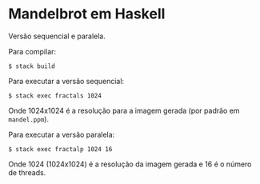 # Mandelbrot em Haskell

Versão sequencial e paralela.

Para compilar:

``` shell
$ stack build
```
Para executar a versão sequencial:

``` shell
$ stack exec fractals 1024
```

Onde 1024x1024 é a resolução para a imagem gerada (por padrão em `mandel.ppm`).

Para executar a versão paralela:


``` shell
$ stack exec fractalp 1024 16
```
Onde 1024 (1024x1024) é a resolução da imagem gerada e 16 é o número de threads.
